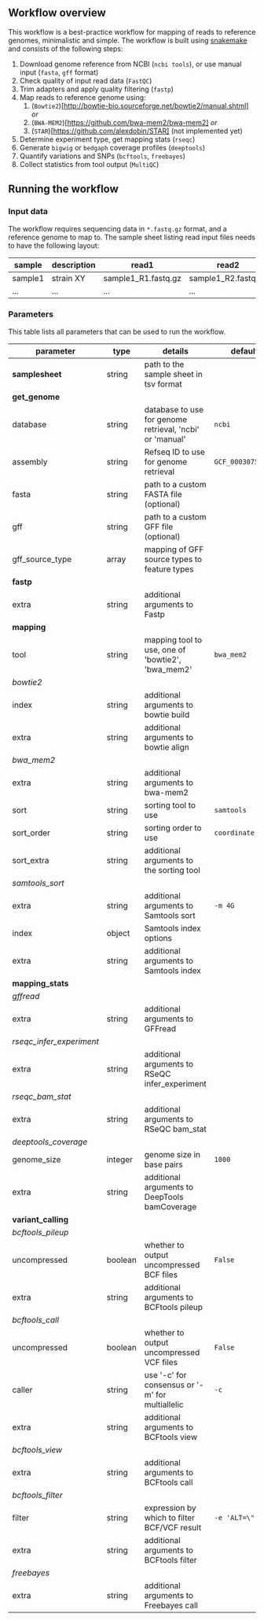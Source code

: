 ## Workflow overview

This workflow is a best-practice workflow for mapping of reads to reference genomes, minimalistic and simple.
The workflow is built using [snakemake](https://snakemake.readthedocs.io/en/stable/) and consists of the following steps:

1. Download genome reference from NCBI (`ncbi tools`), or use manual input (`fasta`, `gff` format)
2. Check quality of input read data (`FastQC`)
3. Trim adapters and apply quality filtering (`fastp`)
4. Map reads to reference genome using:
   1. (`Bowtie2`)[http://bowtie-bio.sourceforge.net/bowtie2/manual.shtml] _or_
   2. (`BWA-MEM2`)[https://github.com/bwa-mem2/bwa-mem2] _or_
   3. (`STAR`)[https://github.com/alexdobin/STAR] (not implemented yet)
5. Determine experiment type, get mapping stats (`rseqc`)
6. Generate `bigwig` or `bedgaph` coverage profiles (`deeptools`)
7. Quantify variations and SNPs (`bcftools`, `freebayes`)
8. Collect statistics from tool output (`MultiQC`)

## Running the workflow

### Input data

The workflow requires sequencing data in `*.fastq.gz` format, and a reference genome to map to.
The sample sheet listing read input files needs to have the following layout:

| sample  | description | read1               | read2               |
| ------- | ----------- | ------------------- | ------------------- |
| sample1 | strain XY   | sample1_R1.fastq.gz | sample1_R2.fastq.gz |
| ...     | ...         | ...                 | ...                 |

### Parameters

This table lists all parameters that can be used to run the workflow.

| parameter                | type    | details                                                  | default           |
| ------------------------ | ------- | -------------------------------------------------------- | ----------------- |
| **samplesheet**          | string  | path to the sample sheet in tsv format                   |                   |
| **get_genome**           |         |                                                          |                   |
| database                 | string  | database to use for genome retrieval, 'ncbi' or 'manual' | `ncbi`            |
| assembly                 | string  | Refseq ID to use for genome retrieval                    | `GCF_000307535.1` |
| fasta                    | string  | path to a custom FASTA file (optional)                   |                   |
| gff                      | string  | path to a custom GFF file (optional)                     |                   |
| gff_source_type          | array   | mapping of GFF source types to feature types             |                   |
| **fastp**                |         |                                                          |                   |
| extra                    | string  | additional arguments to Fastp                            |                   |
| **mapping**              |         |                                                          |                   |
| tool                     | string  | mapping tool to use, one of 'bowtie2', 'bwa_mem2'        | `bwa_mem2`        |
| _bowtie2_                |         |                                                          |                   |
| index                    | string  | additional arguments to bowtie build                     |                   |
| extra                    | string  | additional arguments to bowtie align                     |                   |
| _bwa_mem2_               |         |                                                          |                   |
| extra                    | string  | additional arguments to bwa-mem2                         |                   |
| sort                     | string  | sorting tool to use                                      | `samtools`        |
| sort_order               | string  | sorting order to use                                     | `coordinate`      |
| sort_extra               | string  | additional arguments to the sorting tool                 |                   |
| _samtools_sort_          |         |                                                          |                   |
| extra                    | string  | additional arguments to Samtools sort                    | `-m 4G`           |
| index                    | object  | Samtools index options                                   |                   |
| extra                    | string  | additional arguments to Samtools index                   |                   |
| **mapping_stats**        |         |                                                          |                   |
| _gffread_                |         |                                                          |                   |
| extra                    | string  | additional arguments to GFFread                          |                   |
| _rseqc_infer_experiment_ |         |                                                          |                   |
| extra                    | string  | additional arguments to RSeQC infer_experiment           |                   |
| _rseqc_bam_stat_         |         |                                                          |                   |
| extra                    | string  | additional arguments to RSeQC bam_stat                   |                   |
| _deeptools_coverage_     |         |                                                          |                   |
| genome_size              | integer | genome size in base pairs                                | `1000`            |
| extra                    | string  | additional arguments to DeepTools bamCoverage            |                   |
| **variant_calling**      |         |                                                          |                   |
| _bcftools_pileup_        |         |                                                          |                   |
| uncompressed             | boolean | whether to output uncompressed BCF files                 | `False`           |
| extra                    | string  | additional arguments to BCFtools pileup                  |                   |
| _bcftools_call_          |         |                                                          |                   |
| uncompressed             | boolean | whether to output uncompressed VCF files                 | `False`           |
| caller                   | string  | use '-c' for consensus or '-m' for multiallelic          | `-c`              |
| extra                    | string  | additional arguments to BCFtools view                    |                   |
| _bcftools_view_          |         |                                                          |                   |
| extra                    | string  | additional arguments to BCFtools call                    |                   |
| _bcftools_filter_        |         |                                                          |                   |
| filter                   | string  | expression by which to filter BCF/VCF result             | `-e 'ALT=\".\"'`  |
| extra                    | string  | additional arguments to BCFtools filter                  |                   |
| _freebayes_              |         |                                                          |                   |
| extra                    | string  | additional arguments to Freebayes call                   |                   |

